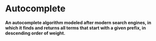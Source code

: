 # Autocomplete

#### An autocomplete algorithm modeled after modern search engines, in which it finds and returns all terms that start with a given prefix, in descending order of weight.
